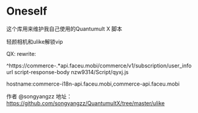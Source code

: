 # Oneself

这个库用来维护我自己使用的Quantumult X 脚本

轻颜相机和ulike解锁vip

QX: rewrite:

^https://commerce-.*api.faceu.mobi/commerce/v1/subscription/user_info url script-response-body nzw9314/Script/qyxj.js

hostname:commerce-i18n-api.faceu.mobi,commerce-api.faceu.mobi

作者 @songyangzz 地址： https://github.com/songyangzz/QuantumultX/tree/master/ulike
